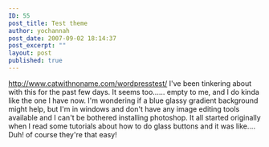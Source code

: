 ```yaml
---
ID: 55
post_title: Test theme
author: yochannah
post_date: 2007-09-02 18:14:37
post_excerpt: ""
layout: post
published: true
---
```

<a href="http://www.catwithnoname.com/wordpresstest/">http://www.catwithnoname.com/wordpresstest/</a> I've been tinkering about with this for the past few days. It seems too...... empty to me, and I do kinda like the one I have now. I'm wondering if a blue glassy gradient background might help, but I'm in windows and don't have any image editing tools available and I can't be bothered installing photoshop. It all started originally when I read some tutorials about how to do glass buttons and it was like.... Duh! of course they're that easy!